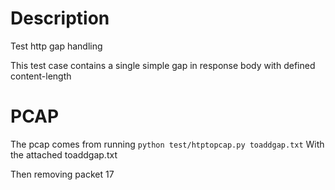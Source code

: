 # Description

Test http gap handling

This test case contains a single simple gap in response body with defined content-length

# PCAP

The pcap comes from running
`python test/htptopcap.py toaddgap.txt`
With the attached toaddgap.txt

Then removing packet 17
